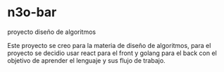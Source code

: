 # n3o-bar
proyecto diseño de algoritmos

Este proyecto se creo para la materia de diseño de algoritmos, para el proyecto se decidio usar react para el front y golang para el back con el objetivo de aprender el lenguaje y sus flujo de trabajo. 
